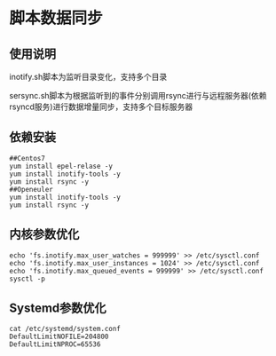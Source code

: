 # 脚本数据同步

## 使用说明

inotify.sh脚本为监听目录变化，支持多个目录

sersync.sh脚本为根据监听到的事件分别调用rsync进行与远程服务器(依赖rsyncd服务)进行数据增量同步，支持多个目标服务器

## 依赖安装

```shell
##Centos7
yum install epel-relase -y
yum install inotify-tools -y
yum install rsync -y
##Openeuler
yum install inotify-tools -y
yum install rsync -y
```

## 内核参数优化

```shell
echo 'fs.inotify.max_user_watches = 999999' >> /etc/sysctl.conf
echo 'fs.inotify.max_user_instances = 1024' >> /etc/sysctl.conf
echo 'fs.inotify.max_queued_events = 999999' >> /etc/sysctl.conf
sysctl -p
```

## Systemd参数优化

```shell
cat /etc/systemd/system.conf
DefaultLimitNOFILE=204800
DefaultLimitNPROC=65536
```